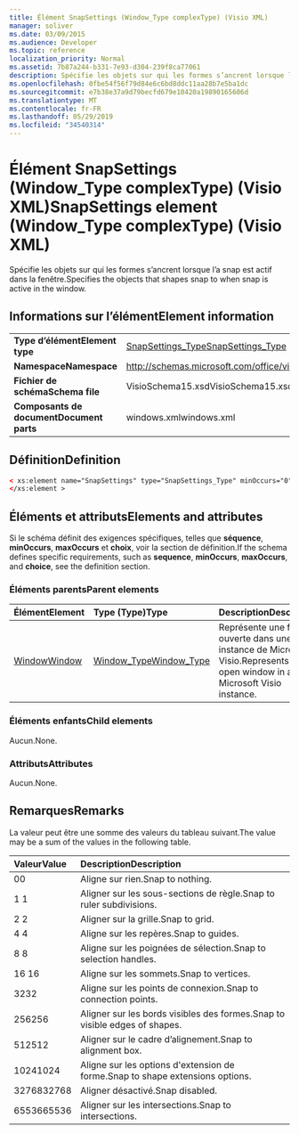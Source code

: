 ```yaml
---
title: Élément SnapSettings (Window_Type complexType) (Visio XML)
manager: soliver
ms.date: 03/09/2015
ms.audience: Developer
ms.topic: reference
localization_priority: Normal
ms.assetid: 7b87a244-b331-7e93-d304-239f8ca77061
description: Spécifie les objets sur qui les formes s’ancrent lorsque l’a snap est actif dans la fenêtre.
ms.openlocfilehash: 0fbe54f56f79d84e6c6bd8ddc11aa28b7e5ba1dc
ms.sourcegitcommit: e7b38e37a9d79becfd679e10420a19890165606d
ms.translationtype: MT
ms.contentlocale: fr-FR
ms.lasthandoff: 05/29/2019
ms.locfileid: "34540314"
---
```

# <a name="snapsettings-element-window_type-complextype-visio-xml"></a><span data-ttu-id="0b3e5-103">Élément SnapSettings (Window_Type complexType) (Visio XML)</span><span class="sxs-lookup"><span data-stu-id="0b3e5-103">SnapSettings element (Window_Type complexType) (Visio XML)</span></span>

<span data-ttu-id="0b3e5-104">Spécifie les objets sur qui les formes s’ancrent lorsque l’a snap est actif dans la fenêtre.</span><span class="sxs-lookup"><span data-stu-id="0b3e5-104">Specifies the objects that shapes snap to when snap is active in the window.</span></span>
  
## <a name="element-information"></a><span data-ttu-id="0b3e5-105">Informations sur l’élément</span><span class="sxs-lookup"><span data-stu-id="0b3e5-105">Element information</span></span>

|||
|:-----|:-----|
|<span data-ttu-id="0b3e5-106">**Type d’élément**</span><span class="sxs-lookup"><span data-stu-id="0b3e5-106">**Element type**</span></span> <br/> |[<span data-ttu-id="0b3e5-107">SnapSettings_Type</span><span class="sxs-lookup"><span data-stu-id="0b3e5-107">SnapSettings_Type</span></span>](snapsettings_type-complextypevisio-xml.md) <br/> |
|<span data-ttu-id="0b3e5-108">**Namespace**</span><span class="sxs-lookup"><span data-stu-id="0b3e5-108">**Namespace**</span></span> <br/> |http://schemas.microsoft.com/office/visio/2012/main  <br/> |
|<span data-ttu-id="0b3e5-109">**Fichier de schéma**</span><span class="sxs-lookup"><span data-stu-id="0b3e5-109">**Schema file**</span></span> <br/> |<span data-ttu-id="0b3e5-110">VisioSchema15.xsd</span><span class="sxs-lookup"><span data-stu-id="0b3e5-110">VisioSchema15.xsd</span></span>  <br/> |
|<span data-ttu-id="0b3e5-111">**Composants de document**</span><span class="sxs-lookup"><span data-stu-id="0b3e5-111">**Document parts**</span></span> <br/> |<span data-ttu-id="0b3e5-112">windows.xml</span><span class="sxs-lookup"><span data-stu-id="0b3e5-112">windows.xml</span></span>  <br/> |
   
## <a name="definition"></a><span data-ttu-id="0b3e5-113">Définition</span><span class="sxs-lookup"><span data-stu-id="0b3e5-113">Definition</span></span>

```XML
< xs:element name="SnapSettings" type="SnapSettings_Type" minOccurs="0" maxOccurs="1" >
</xs:element >
```

## <a name="elements-and-attributes"></a><span data-ttu-id="0b3e5-114">Éléments et attributs</span><span class="sxs-lookup"><span data-stu-id="0b3e5-114">Elements and attributes</span></span>

<span data-ttu-id="0b3e5-115">Si le schéma définit des exigences spécifiques, telles que **séquence**, **minOccurs**, **maxOccurs** et **choix**, voir la section de définition.</span><span class="sxs-lookup"><span data-stu-id="0b3e5-115">If the schema defines specific requirements, such as **sequence**, **minOccurs**, **maxOccurs**, and **choice**, see the definition section.</span></span> 
  
### <a name="parent-elements"></a><span data-ttu-id="0b3e5-116">Éléments parents</span><span class="sxs-lookup"><span data-stu-id="0b3e5-116">Parent elements</span></span>

|<span data-ttu-id="0b3e5-117">**Élément**</span><span class="sxs-lookup"><span data-stu-id="0b3e5-117">**Element**</span></span>|<span data-ttu-id="0b3e5-118">**Type (Type)**</span><span class="sxs-lookup"><span data-stu-id="0b3e5-118">**Type**</span></span>|<span data-ttu-id="0b3e5-119">**Description**</span><span class="sxs-lookup"><span data-stu-id="0b3e5-119">**Description**</span></span>|
|:-----|:-----|:-----|
|[<span data-ttu-id="0b3e5-120">Window</span><span class="sxs-lookup"><span data-stu-id="0b3e5-120">Window</span></span>](window-element-windows_type-complextypevisio-xml.md) <br/> |[<span data-ttu-id="0b3e5-121">Window_Type</span><span class="sxs-lookup"><span data-stu-id="0b3e5-121">Window_Type</span></span>](window_type-complextypevisio-xml.md) <br/> |<span data-ttu-id="0b3e5-122">Représente une fenêtre ouverte dans une instance de Microsoft Visio.</span><span class="sxs-lookup"><span data-stu-id="0b3e5-122">Represents an open window in a Microsoft Visio instance.</span></span>  <br/> |
   
### <a name="child-elements"></a><span data-ttu-id="0b3e5-123">Éléments enfants</span><span class="sxs-lookup"><span data-stu-id="0b3e5-123">Child elements</span></span>

<span data-ttu-id="0b3e5-124">Aucun.</span><span class="sxs-lookup"><span data-stu-id="0b3e5-124">None.</span></span>
  
### <a name="attributes"></a><span data-ttu-id="0b3e5-125">Attributs</span><span class="sxs-lookup"><span data-stu-id="0b3e5-125">Attributes</span></span>

<span data-ttu-id="0b3e5-126">Aucun.</span><span class="sxs-lookup"><span data-stu-id="0b3e5-126">None.</span></span>
  
## <a name="remarks"></a><span data-ttu-id="0b3e5-127">Remarques</span><span class="sxs-lookup"><span data-stu-id="0b3e5-127">Remarks</span></span>

<span data-ttu-id="0b3e5-128">La valeur peut être une somme des valeurs du tableau suivant.</span><span class="sxs-lookup"><span data-stu-id="0b3e5-128">The value may be a sum of the values in the following table.</span></span>
  
|<span data-ttu-id="0b3e5-129">**Valeur**</span><span class="sxs-lookup"><span data-stu-id="0b3e5-129">**Value**</span></span>|<span data-ttu-id="0b3e5-130">**Description**</span><span class="sxs-lookup"><span data-stu-id="0b3e5-130">**Description**</span></span>|
|:-----|:-----|
|<span data-ttu-id="0b3e5-131">0</span><span class="sxs-lookup"><span data-stu-id="0b3e5-131">0</span></span>  <br/> |<span data-ttu-id="0b3e5-132">Aligne sur rien.</span><span class="sxs-lookup"><span data-stu-id="0b3e5-132">Snap to nothing.</span></span>  <br/> |
|<span data-ttu-id="0b3e5-133">1 </span><span class="sxs-lookup"><span data-stu-id="0b3e5-133">1</span></span>  <br/> |<span data-ttu-id="0b3e5-134">Aligner sur les sous-sections de règle.</span><span class="sxs-lookup"><span data-stu-id="0b3e5-134">Snap to ruler subdivisions.</span></span>  <br/> |
|<span data-ttu-id="0b3e5-135">2 </span><span class="sxs-lookup"><span data-stu-id="0b3e5-135">2</span></span>  <br/> |<span data-ttu-id="0b3e5-136">Aligner sur la grille.</span><span class="sxs-lookup"><span data-stu-id="0b3e5-136">Snap to grid.</span></span>  <br/> |
|<span data-ttu-id="0b3e5-137">4 </span><span class="sxs-lookup"><span data-stu-id="0b3e5-137">4</span></span>  <br/> |<span data-ttu-id="0b3e5-138">Aligne sur les repères.</span><span class="sxs-lookup"><span data-stu-id="0b3e5-138">Snap to guides.</span></span>  <br/> |
|<span data-ttu-id="0b3e5-139">8 </span><span class="sxs-lookup"><span data-stu-id="0b3e5-139">8</span></span>  <br/> |<span data-ttu-id="0b3e5-140">Aligne sur les poignées de sélection.</span><span class="sxs-lookup"><span data-stu-id="0b3e5-140">Snap to selection handles.</span></span>  <br/> |
|<span data-ttu-id="0b3e5-141">16 </span><span class="sxs-lookup"><span data-stu-id="0b3e5-141">16</span></span>  <br/> |<span data-ttu-id="0b3e5-142">Aligne sur les sommets.</span><span class="sxs-lookup"><span data-stu-id="0b3e5-142">Snap to vertices.</span></span>  <br/> |
|<span data-ttu-id="0b3e5-143">32</span><span class="sxs-lookup"><span data-stu-id="0b3e5-143">32</span></span>  <br/> |<span data-ttu-id="0b3e5-144">Aligne sur les points de connexion.</span><span class="sxs-lookup"><span data-stu-id="0b3e5-144">Snap to connection points.</span></span>  <br/> |
|<span data-ttu-id="0b3e5-145">256</span><span class="sxs-lookup"><span data-stu-id="0b3e5-145">256</span></span>  <br/> |<span data-ttu-id="0b3e5-146">Aligner sur les bords visibles des formes.</span><span class="sxs-lookup"><span data-stu-id="0b3e5-146">Snap to visible edges of shapes.</span></span>  <br/> |
|<span data-ttu-id="0b3e5-147">512</span><span class="sxs-lookup"><span data-stu-id="0b3e5-147">512</span></span>  <br/> |<span data-ttu-id="0b3e5-148">Aligner sur le cadre d’alignement.</span><span class="sxs-lookup"><span data-stu-id="0b3e5-148">Snap to alignment box.</span></span>  <br/> |
|<span data-ttu-id="0b3e5-149">1024</span><span class="sxs-lookup"><span data-stu-id="0b3e5-149">1024</span></span>  <br/> |<span data-ttu-id="0b3e5-150">Aligne sur les options d'extension de forme.</span><span class="sxs-lookup"><span data-stu-id="0b3e5-150">Snap to shape extensions options.</span></span>  <br/> |
|<span data-ttu-id="0b3e5-151">32768</span><span class="sxs-lookup"><span data-stu-id="0b3e5-151">32768</span></span>  <br/> |<span data-ttu-id="0b3e5-152">Aligner désactivé.</span><span class="sxs-lookup"><span data-stu-id="0b3e5-152">Snap disabled.</span></span>  <br/> |
|<span data-ttu-id="0b3e5-153">65536</span><span class="sxs-lookup"><span data-stu-id="0b3e5-153">65536</span></span>  <br/> |<span data-ttu-id="0b3e5-154">Aligner sur les intersections.</span><span class="sxs-lookup"><span data-stu-id="0b3e5-154">Snap to intersections.</span></span>  <br/> |
   

